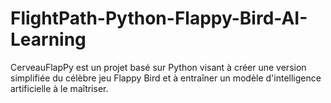 # FlightPath-Python-Flappy-Bird-AI-Learning
CerveauFlapPy est un projet basé sur Python visant à créer une version simplifiée du célèbre jeu Flappy Bird et à entraîner un modèle d'intelligence artificielle à le maîtriser. 

